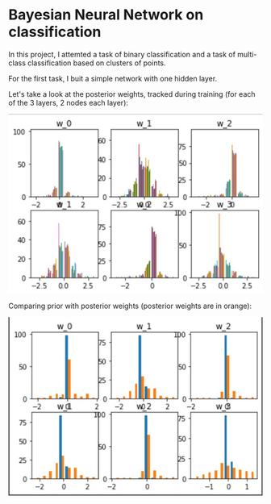 # Bayesian Neural Network on classification

In this project, I attemted a task of binary classification and a task of multi-class classification based on clusters of points.

For the first task, I buit a simple network with one hidden layer.

Let's take a look at the posterior weights, tracked during training (for each of the 3 layers, 2 nodes each layer):

![image](/images/posterior_w.jpg)


Comparing prior with posterior weights (posterior weights are in orange):

![image](/images/posterior_prior.jpg)


